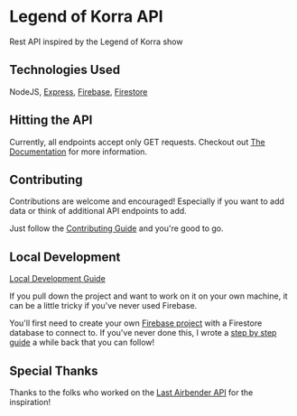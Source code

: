 # Legend of Korra API

Rest API inspired by the Legend of Korra show

## Technologies Used

NodeJS, [Express](https://www.npmjs.com/package/express), [Firebase](https://firebase.google.com/), [Firestore](https://firebase.google.com/docs/firestore)

## Hitting the API

Currently, all endpoints accept only GET requests. Checkout out [The Documentation](korra-express-api.onrender.com/) for more information.

## Contributing

Contributions are welcome and encouraged! Especially if you want to add data or think of additional API endpoints to add.

Just follow the [Contributing Guide](https://github.com/deotte/korra_api/wiki/Contributing-Guide) and you're good to go.

## Local Development

[Local Development Guide](https://github.com/deotte/korra_api/wiki/Local-Development)

If you pull down the project and want to work on it on your own machine, it can be a little tricky if you've never used Firebase.

You'll first need to create your own [Firebase project](https://firebase.google.com/) with a Firestore database to connect to. If you've never done this, I wrote a [step by step guide](https://medium.com/@derrickotte/creating-your-first-firebase-project-a-step-by-step-guide-4198a97cef9a) a while back that you can follow!

## Special Thanks

Thanks to the folks who worked on the [Last Airbender API](https://github.com/paigeegorry/last-airbender-api) for the inspiration!

